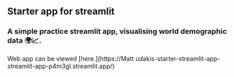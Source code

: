 ## Starter app for streamlit 

### A simple practice streamlit app, visualising world demographic data 🌍📈. 

Web app can be viewed [here.](https://Matt udakis-starter-streamlit-app-streamlit-app-p4m3gl.streamlit.app/)